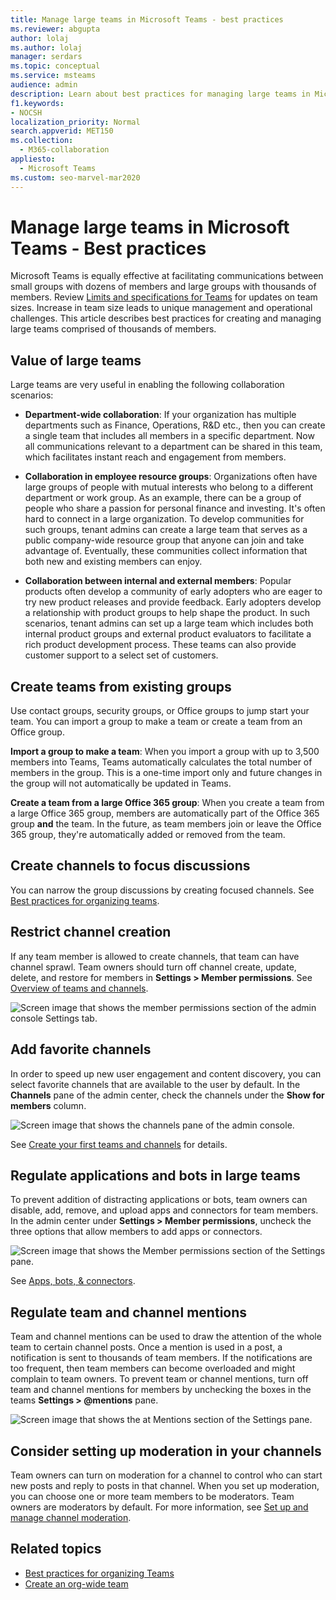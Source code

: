 ```yaml
---
title: Manage large teams in Microsoft Teams - best practices
ms.reviewer: abgupta
author: lolaj
ms.author: lolaj
manager: serdars
ms.topic: conceptual
ms.service: msteams
audience: admin
description: Learn about best practices for managing large teams in Microsoft Teams to meet your organization's needs.
f1.keywords:
- NOCSH
localization_priority: Normal
search.appverid: MET150
ms.collection: 
  - M365-collaboration
appliesto: 
  - Microsoft Teams
ms.custom: seo-marvel-mar2020
---
```


Manage large teams in Microsoft Teams - Best practices
======================================================

Microsoft Teams is equally effective at facilitating communications between small groups with dozens of members and large groups with thousands of members. Review [Limits and specifications for Teams](limits-specifications-teams.md) for updates on team sizes. Increase in team size leads to unique management and operational challenges. This article describes best practices for creating and managing large teams comprised of thousands of members.

## Value of large teams

Large teams are very useful in enabling the following collaboration scenarios:

- **Department-wide collaboration**: If your organization has multiple departments such as Finance, Operations, R&D etc., then you can create a single team that includes all members in a specific department. Now all communications relevant to a department can be shared in this team, which facilitates instant reach and engagement from members.

- **Collaboration in employee resource groups**: Organizations often have large groups of people with mutual interests who belong to a different department or work group. As an example, there can be a group of people who share a passion for personal finance and investing. It's often hard to connect in a large organization. To develop communities for such groups, tenant admins can create a large team that serves as a public company-wide resource group that anyone can join and take advantage of. Eventually, these communities collect information that both new and existing members can enjoy.

- **Collaboration between internal and external members**: Popular products often develop a community of early adopters who are eager to try new product releases and provide feedback. Early adopters develop a relationship with product groups to help shape the product. In such scenarios, tenant admins can set up a large team which includes both internal product groups and external product evaluators to facilitate a rich product development process. These teams can also provide customer support to a select set of customers.

## Create teams from existing groups

Use contact groups, security groups, or Office groups to jump start your team. You can import a group to make a team or create a team from an Office group.

**Import a group to make a team**: When you import a group with up to 3,500 members into Teams, Teams automatically calculates the total number of members in the group. This is a one-time import only and future changes in the group will not automatically be updated in Teams.

**Create a team from a large Office 365 group**: When you create a team from a large Office 365 group, members are automatically part of the Office 365 group **and** the team. In the future, as team members join or leave the Office 365 group, they're automatically added or removed from the team.

## Create channels to focus discussions

You can narrow the group discussions by creating focused channels. See [Best practices for organizing teams](best-practices-organizing.md).

## Restrict channel creation

If any team member is allowed to create channels, that team can have channel sprawl. Team owners should turn off channel create, update, delete, and restore for members in **Settings > Member permissions**. See [Overview of teams and channels](teams-channels-overview.md).

![Screen image that shows the member permissions section of the admin console Settings tab.](media/no-channel-creation.png "Screen image that member permissions section of the admin console Settings tab. The allow members to create or delete channels options are unchecked.")

## Add favorite channels

In order to speed up new user engagement and content discovery, you can select favorite channels that are available to the user by default. In the **Channels** pane of the admin center, check the channels under the **Show for members** column.

![Screen image that shows the channels pane of the admin console.](media/favorite-channels.png "Screen image that shows channels pane of the admin console. Some channels are checked for Show for members.")

 See [Create your first teams and channels](get-started-with-teams-create-your-first-teams-and-channels.md) for details.

## Regulate applications and bots in large teams

To prevent addition of distracting applications or bots, team owners can disable, add, remove, and upload apps and connectors for team members. In the admin center under **Settings > Member permissions**, uncheck the three options that allow members to add apps or connectors.

![Screen image that shows the Member permissions section of the Settings pane.](media/disable-bots-connectors.png "Screen image that shows the Member permission section of the Settings pane. The options for allow members to add apps or connectors are unchecked.")

See [Apps, bots, & connectors](deploy-apps-microsoft-teams-landing-page.md).

## Regulate team and channel mentions

Team and channel mentions can be used to draw the attention of the whole team to certain channel posts. Once a mention is used in a post, a notification is sent to thousands of team members. If the notifications are too frequent, then team members can become overloaded and might complain to team owners. To prevent team or channel mentions, turn off team and channel mentions for members by unchecking the boxes in the teams **Settings > @mentions** pane.

![Screen image that shows the at Mentions section of the Settings pane.](media/no-at-mentions.png "Screen image that shows the at Mentions section of the Settings pane. The options for show and give members access to at mentions are unchecked.")

## Consider setting up moderation in your channels

Team owners can turn on moderation for a channel to control who can start new posts and reply to posts in that channel. When you set up moderation, you can choose one or more team members to be moderators. Team owners are moderators by default. For more information, see [Set up and manage channel moderation](manage-channel-moderation-in-teams.md).

## Related topics

- [Best practices for organizing Teams](best-practices-organizing.md)
- [Create an org-wide team](create-an-org-wide-team.md)
